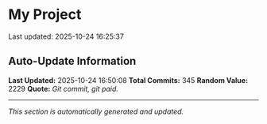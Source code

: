 # My Project


Last updated: 2025-10-24 16:25:37

























































































































































































































































































































































## Auto-Update Information

**Last Updated:** 2025-10-24 16:50:08
**Total Commits:** 345
**Random Value:** 2229
**Quote:** _Git commit, git paid._

---
_This section is automatically generated and updated._